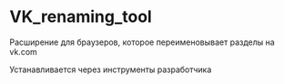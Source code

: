 # VK_renaming_tool
Расширение для браузеров, которое переименовывает разделы на vk.com

Устанавливается через инструменты разработчика
